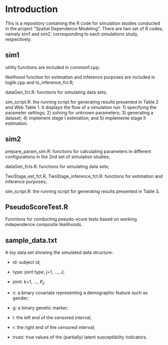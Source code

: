 # Introduction 

This is a repository containing the R code for simulation studies conducted in the project "Spatial Dependence Modeling". 
There are two set of R codes, namely sim1 and sim2, corresponding to each simulations study, respectively. 

## sim1

utility functions are included in commonf.cpp; 

likelihood function for estimation and inference purposes are included in loglik.cpp and ts_inference_fct.R; 

dataGen_fct.R: functions for simulating data sets;

sim_script.R: the running script for generating results presented in Table 2 and Web Table 1. It displays the flow of a simulation run: 1) specifying the parameter settings; 2) solving for unknown parameters; 3) generating a dataset; 4) implement stage I estimation; and 5) implemente stage II estimation. 


## sim2

prepare_param_sim.R: functions for calculating parameters in different configurations in the 2nd set of simulation studies; 

dataGen_fcts.R: functions for simulating data sets;

TwoStage_est_fct.R, TwoStage_inference_fct.R: functions for estimation and inference purposes;

sim_script.R: the running script for generating results presented in Table 3. 


## PseudoScoreTest.R

Functions for conducting pseudo-score tests based on working independence composite likelihoods. 

## sample_data.txt

A toy data set showing the simulated data structure: 

- id: subject id;

- type: joint type, j=1, ..., J;

- joint: k=1, ..., $K_j$;

- x: a binary covariate representing a demographic feature such as gender; 

- g: a binary genetic marker;

- l: the left end of the censored interval; 

- r: the right end of the censored interval; 

- truez: true values of the (partially) latent susceptibility indicators. 




